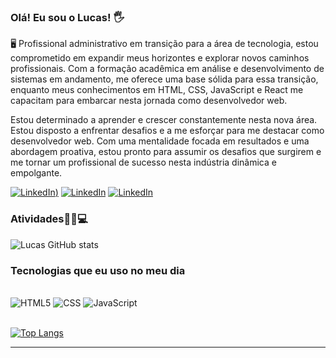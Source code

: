 ### Olá! Eu sou o Lucas! 🖐️

🖥️ Profissional administrativo em transição para a área de tecnologia, estou comprometido em expandir meus horizontes e explorar novos caminhos profissionais. Com a formação acadêmica em análise e desenvolvimento de sistemas em andamento, me oferece uma base sólida para essa transição, enquanto meus conhecimentos em HTML, CSS, JavaScript e React me capacitam para embarcar nesta jornada como desenvolvedor web.

Estou determinado a aprender e crescer constantemente nesta nova área. Estou disposto a enfrentar desafios e a me esforçar para me destacar como desenvolvedor web. Com uma mentalidade focada em resultados e uma abordagem proativa, estou pronto para assumir os desafios que surgirem e me tornar um profissional de sucesso nesta indústria dinâmica e empolgante.

[![LinkedIn](https://img.shields.io/badge/Instagram-E4405F?style=for-the-badge&logo=instagram&logoColor=white))](https://www.instagram.com/lucasalves0722/)
[![LinkedIn](https://img.shields.io/badge/LinkedIn-0077B5?style=for-the-badge&logo=linkedin&logoColor=white)](https://www.linkedin.com/in/lucas-alves-messias-6a004a200/)
[![LinkedIn](https://img.shields.io/badge/YouTube-FF0000?style=for-the-badge&logo=youtube&logoColor=white)](https://www.youtube.com/@lucasalves0722/featured)

### Atividades👨‍💻💻
![Lucas GitHub stats](https://github-readme-stats.vercel.app/api?username=lucasalves0722&show_icons=true&theme=radical)

### Tecnologias que eu uso no meu dia

<div style="display: inline_block"><br/>
  <img aling="center" alt="HTML5" src="https://img.shields.io/badge/HTML5-E34F26?style=for-the-badge&logo=html5&logoColor=white">
  <img aling="center" alt="CSS" src="https://img.shields.io/badge/CSS3-1572B6?style=for-the-badge&logo=css3&logoColor=white">
  <img aling="center" alt="JavaScript" src="https://img.shields.io/badge/JavaScript-F7DF1E?style=for-the-badge&logo=javascript&logoColor=white">
</div><br/>

[![Top Langs](https://github-readme-stats.vercel.app/api/top-langs/?username=lucasalves0722)](https://github.com/lucasalves0722/github-readme-stats)

---

